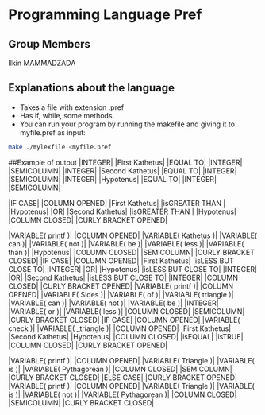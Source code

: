 # Programming Language Pref

## Group Members

Ilkin MAMMADZADA



## Explanations about the language
- Takes a file with extension .pref
- Has if, while, some methods
- You can run your program by running the makefile and giving it to myfile.pref as input:
```bash
make ./mylexfile <myfile.pref
```

##Example of output
 |INTEGER|  |First Kathetus|  |EQUAL TO|  |INTEGER|  |SEMICOLUMN|
 |INTEGER|  |Second Kathetus|  |EQUAL TO|  |INTEGER|  |SEMICOLUMN|
 |INTEGER|  |Hypotenus|  |EQUAL TO|  |INTEGER|  |SEMICOLUMN|



 |IF CASE|  |COLUMN OPENED|  |First Kathetus|  |isGREATER THAN | |Hypotenus|  |OR|  |Second Kathetus|  |isGREATER THAN | |Hypotenus|  |COLUMN CLOSED|
 |CURLY BRACKET OPENED|

 |VARIABLE( printf )|  |COLUMN OPENED|  |VARIABLE( Kathetus )|  |VARIABLE( can )|  |VARIABLE( not )|  |VARIABLE( be )|  |VARIABLE( less )|  |VARIABLE( than )|  |Hypotenus|  |COLUMN CLOSED|  |SEMICOLUMN|
 |CURLY BRACKET CLOSED|
 |IF CASE|  |COLUMN OPENED|  |First Kathetus|  |isLESS BUT CLOSE TO|  |INTEGER|  |OR|  |Hypotenus|  |isLESS BUT CLOSE TO|  |INTEGER|  |OR|  |Second Kathetus|  |isLESS BUT CLOSE TO|  |INTEGER|  |COLUMN CLOSED|
 |CURLY BRACKET OPENED|
 |VARIABLE( printf )|  |COLUMN OPENED|  |VARIABLE( Sides )|  |VARIABLE( of )|  |VARIABLE( triangle )|  |VARIABLE( can )|  |VARIABLE( not )|  |VARIABLE( be )|  |INTEGER|  |VARIABLE( or )|  |VARIABLE( less )|  |COLUMN CLOSED|  |SEMICOLUMN|
 |CURLY BRACKET CLOSED|
 |IF CASE|  |COLUMN OPENED|  |VARIABLE( check )|  |VARIABLE( _triangle )|  |COLUMN OPENED|  |First Kathetus|  |Second Kathetus|  |Hypotenus|  |COLUMN CLOSED|  |isEQUAL|  |isTRUE|  |COLUMN CLOSED|
 |CURLY BRACKET OPENED|

 |VARIABLE( printf )|  |COLUMN OPENED|  |VARIABLE( Triangle )|  |VARIABLE( is )|  |VARIABLE( Pythagorean )|  |COLUMN CLOSED|  |SEMICOLUMN|
 |CURLY BRACKET CLOSED|  |ELSE CASE|  |CURLY BRACKET OPENED|
 |VARIABLE( printf )|  |COLUMN OPENED|  |VARIABLE( Triangle )|  |VARIABLE( is )|  |VARIABLE( not )|  |VARIABLE( Pythagorean )|  |COLUMN CLOSED|  |SEMICOLUMN|
 |CURLY BRACKET CLOSED|